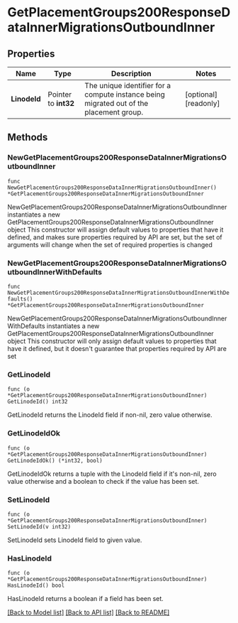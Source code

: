 # GetPlacementGroups200ResponseDataInnerMigrationsOutboundInner

## Properties

Name | Type | Description | Notes
------------ | ------------- | ------------- | -------------
**LinodeId** | Pointer to **int32** | The unique identifier for a compute instance being migrated out of the placement group. | [optional] [readonly] 

## Methods

### NewGetPlacementGroups200ResponseDataInnerMigrationsOutboundInner

`func NewGetPlacementGroups200ResponseDataInnerMigrationsOutboundInner() *GetPlacementGroups200ResponseDataInnerMigrationsOutboundInner`

NewGetPlacementGroups200ResponseDataInnerMigrationsOutboundInner instantiates a new GetPlacementGroups200ResponseDataInnerMigrationsOutboundInner object
This constructor will assign default values to properties that have it defined,
and makes sure properties required by API are set, but the set of arguments
will change when the set of required properties is changed

### NewGetPlacementGroups200ResponseDataInnerMigrationsOutboundInnerWithDefaults

`func NewGetPlacementGroups200ResponseDataInnerMigrationsOutboundInnerWithDefaults() *GetPlacementGroups200ResponseDataInnerMigrationsOutboundInner`

NewGetPlacementGroups200ResponseDataInnerMigrationsOutboundInnerWithDefaults instantiates a new GetPlacementGroups200ResponseDataInnerMigrationsOutboundInner object
This constructor will only assign default values to properties that have it defined,
but it doesn't guarantee that properties required by API are set

### GetLinodeId

`func (o *GetPlacementGroups200ResponseDataInnerMigrationsOutboundInner) GetLinodeId() int32`

GetLinodeId returns the LinodeId field if non-nil, zero value otherwise.

### GetLinodeIdOk

`func (o *GetPlacementGroups200ResponseDataInnerMigrationsOutboundInner) GetLinodeIdOk() (*int32, bool)`

GetLinodeIdOk returns a tuple with the LinodeId field if it's non-nil, zero value otherwise
and a boolean to check if the value has been set.

### SetLinodeId

`func (o *GetPlacementGroups200ResponseDataInnerMigrationsOutboundInner) SetLinodeId(v int32)`

SetLinodeId sets LinodeId field to given value.

### HasLinodeId

`func (o *GetPlacementGroups200ResponseDataInnerMigrationsOutboundInner) HasLinodeId() bool`

HasLinodeId returns a boolean if a field has been set.


[[Back to Model list]](../README.md#documentation-for-models) [[Back to API list]](../README.md#documentation-for-api-endpoints) [[Back to README]](../README.md)


